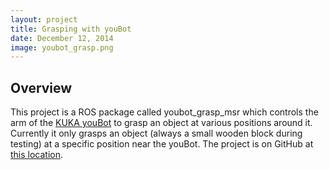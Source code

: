 ```yaml
---
layout: project
title: Grasping with youBot
date: December 12, 2014
image: youbot_grasp.png
---
```


## Overview
This project is a ROS package called youbot_grasp_msr which controls the arm of the [KUKA youBot](http://www.kuka-labs.com/en/service_robotics/research_education/youbot/) to grasp an object at various positions around it.  Currently it only grasps an object (always a small wooden block during testing) at a specific position near the youBot.  The project is on GitHub at [this location](https://github.com/mattmongeon/youbot_grasp_msr).

